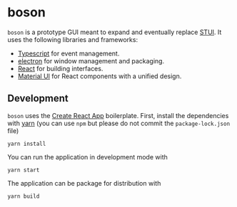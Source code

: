 boson
=====

`boson` is a prototype GUI meant to expand and eventually replace [STUI](https://github.com/ApachePointObservatory/stui). It uses the following libraries and frameworks:

- [Typescript](https://typescriptlang.org/) for event management.
- [electron](https://electronjs.org) for window management and packaging.
- [React](https://reactjs.org) for building interfaces.
- [Material UI](https://material-ui.com) for React components with a unified design.

Development
-----------

`boson` uses the [Create React App](https://create-react-app.dev) boilerplate. First, install the dependencies with [yarn](https://yarnpkg.com) (you can use `npm` but please do not commit the `package-lock.json` file)

```console
yarn install
```

You can run the application in development mode with

```console
yarn start
```

The application can be package for distribution with

```console
yarn build
```
